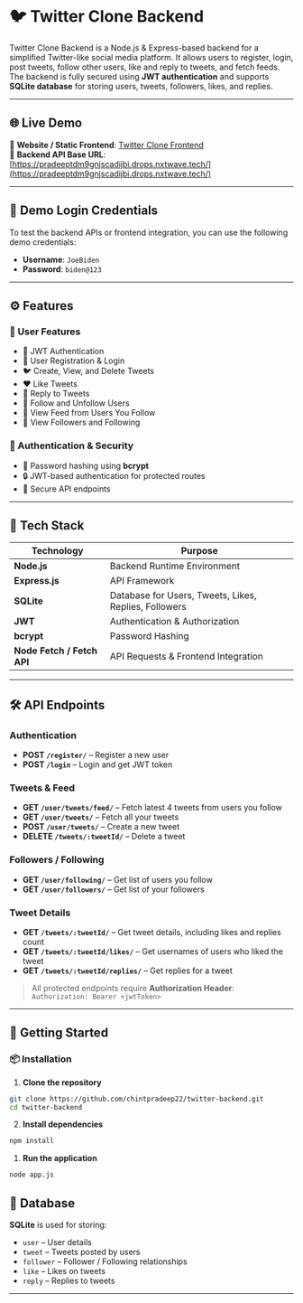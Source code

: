 # 🐦 Twitter Clone Backend

Twitter Clone Backend is a Node.js & Express-based backend for a simplified Twitter-like social media platform. It allows users to register, login, post tweets, follow other users, like and reply to tweets, and fetch feeds. The backend is fully secured using **JWT authentication** and supports **SQLite database** for storing users, tweets, followers, likes, and replies.

---

## 🌐 Live Demo

🔗 **Website / Static Frontend**: [Twitter Clone Frontend](https://twitterbackend.ccbp.tech/)  
🔗 **Backend API Base URL**: [https://pradeeptdm9gnjscadijbi.drops.nxtwave.tech/](https://pradeeptdm9gnjscadijbi.drops.nxtwave.tech/)

---

## 🔑 Demo Login Credentials  

To test the backend APIs or frontend integration, you can use the following demo credentials:

- **Username**: `JoeBiden`  
- **Password**: `biden@123`

---

## ⚙️ Features

### 👥 User Features
- 🔐 JWT Authentication  
- 📝 User Registration & Login  
- 🐦 Create, View, and Delete Tweets  
- ❤️ Like Tweets  
- 💬 Reply to Tweets  
- 👥 Follow and Unfollow Users  
- 📰 View Feed from Users You Follow  
- 📄 View Followers and Following  

### 🔐 Authentication & Security
- 🔑 Password hashing using **bcrypt**  
- 🔒 JWT-based authentication for protected routes  
- 🧪 Secure API endpoints  

---

## 🧰 Tech Stack

| Technology       | Purpose                        |
|------------------|--------------------------------|
| **Node.js**      | Backend Runtime Environment    |
| **Express.js**   | API Framework                  |
| **SQLite**       | Database for Users, Tweets, Likes, Replies, Followers |
| **JWT**          | Authentication & Authorization |
| **bcrypt**       | Password Hashing               |
| **Node Fetch / Fetch API** | API Requests & Frontend Integration |

---

## 🛠️ API Endpoints

### Authentication
- **POST `/register/`** – Register a new user  
- **POST `/login`** – Login and get JWT token  

### Tweets & Feed
- **GET `/user/tweets/feed/`** – Fetch latest 4 tweets from users you follow  
- **GET `/user/tweets/`** – Fetch all your tweets  
- **POST `/user/tweets/`** – Create a new tweet  
- **DELETE `/tweets/:tweetId/`** – Delete a tweet  

### Followers / Following
- **GET `/user/following/`** – Get list of users you follow  
- **GET `/user/followers/`** – Get list of your followers  

### Tweet Details
- **GET `/tweets/:tweetId/`** – Get tweet details, including likes and replies count  
- **GET `/tweets/:tweetId/likes/`** – Get usernames of users who liked the tweet  
- **GET `/tweets/:tweetId/replies/`** – Get replies for a tweet  

> All protected endpoints require **Authorization Header**:  
> `Authorization: Bearer <jwtToken>`

---

## 🚀 Getting Started

### 📦 Installation

1. **Clone the repository**
```bash
git clone https://github.com/chintpradeep22/twitter-backend.git
cd twitter-backend
```
2. **Install dependencies**
```bash
npm install
```
1. **Run the application**
```bash
node app.js
```

## 📁 Database

**SQLite** is used for storing:

- `user` – User details  
- `tweet` – Tweets posted by users  
- `follower` – Follower / Following relationships  
- `like` – Likes on tweets  
- `reply` – Replies to tweets  

---
